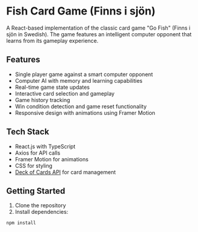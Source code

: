 # Fish Card Game (Finns i sjön)

A React-based implementation of the classic card game "Go Fish" (Finns i sjön in Swedish). The game features an intelligent computer opponent that learns from its gameplay experience.

## Features

- Single player game against a smart computer opponent
- Computer AI with memory and learning capabilities
- Real-time game state updates
- Interactive card selection and gameplay
- Game history tracking
- Win condition detection and game reset functionality
- Responsive design with animations using Framer Motion

## Tech Stack

- React.js with TypeScript
- Axios for API calls
- Framer Motion for animations
- CSS for styling
- [Deck of Cards API](https://deckofcardsapi.com/) for card management

## Getting Started

1. Clone the repository
2. Install dependencies:
```sh
npm install